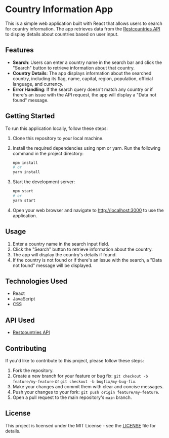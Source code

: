 # Country Information App

This is a simple web application built with React that allows users to search for country information. The app retrieves data from the [Restcountries API](https://restcountries.com/) to display details about countries based on user input.

## Features

- **Search**: Users can enter a country name in the search bar and click the "Search" button to retrieve information about that country.
- **Country Details**: The app displays information about the searched country, including its flag, name, capital, region, population, official language, and currency.
- **Error Handling**: If the search query doesn't match any country or if there's an issue with the API request, the app will display a "Data not found" message.

## Getting Started

To run this application locally, follow these steps:

1. Clone this repository to your local machine.

2. Install the required dependencies using npm or yarn. Run the following command in the project directory:

   ```bash
   npm install
   # or
   yarn install
   ```

3. Start the development server:

   ```bash
   npm start
   # or
   yarn start
   ```

4. Open your web browser and navigate to [http://localhost:3000](http://localhost:3000) to use the application.

## Usage

1. Enter a country name in the search input field.
2. Click the "Search" button to retrieve information about the country.
3. The app will display the country's details if found.
4. If the country is not found or if there's an issue with the search, a "Data not found" message will be displayed.

## Technologies Used

- React
- JavaScript
- CSS

## API Used

- [Restcountries API](https://restcountries.com/)

## Contributing

If you'd like to contribute to this project, please follow these steps:

1. Fork the repository.
2. Create a new branch for your feature or bug fix: `git checkout -b feature/my-feature` or `git checkout -b bugfix/my-bug-fix`.
3. Make your changes and commit them with clear and concise messages.
4. Push your changes to your fork: `git push origin feature/my-feature`.
5. Open a pull request to the main repository's `main` branch.

## License

This project is licensed under the MIT License - see the [LICENSE](LICENSE) file for details.
